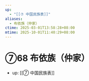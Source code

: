 ```yaml
---
up:
  - "[[⑦ 中国民族表]]"
aliases:
  - 布依族（仲家）
ctime: 2025-03-01T13:58:28+08:00
mtime: 2025-10-01T11:40:29+08:00
---
```


# ⑦68 布依族（仲家）

- up: [[⑦ 中国民族表]]
